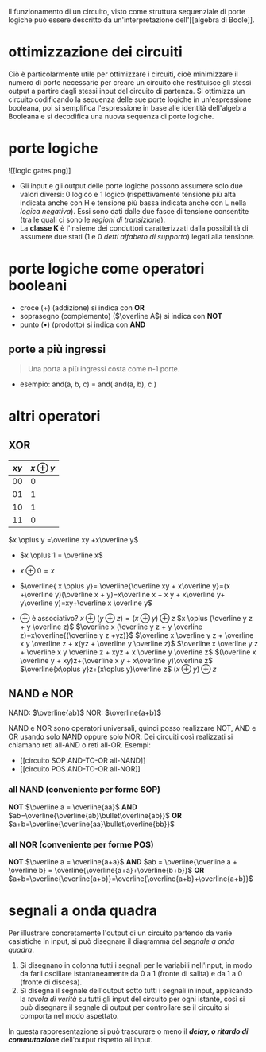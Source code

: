 Il funzionamento di un circuito, visto come struttura sequenziale di porte logiche può essere descritto da un'interpretazione dell'[[algebra di Boole]].
# ottimizzazione dei circuiti
Ciò è particolarmente utile per ottimizzare i circuiti, cioè minimizzare il numero di porte necessarie per creare un circuito che restituisce gli stessi output a partire dagli stessi input del circuito di partenza.
Si ottimizza un circuito codificando la sequenza delle sue porte logiche in un'espressione booleana, poi si semplifica l'espressione in base alle identità dell'algebra Booleana e si decodifica una nuova sequenza di porte logiche.
# porte logiche
![[logic gates.png]]
- Gli input e gli output delle porte logiche possono assumere solo due valori diversi: 0 logico e 1 logico (rispettivamente tensione più alta indicata anche con H e tensione più bassa indicata anche con L nella *logica negativa*). Essi sono dati dalle due fasce di tensione consentite (tra le quali ci sono le *regioni di transizione*).
- La **classe K** è l'insieme dei conduttori caratterizzati dalla possibilità di assumere due stati (1 e 0  *detti alfabeto di supporto*) legati alla tensione.
# porte logiche come operatori booleani
- croce ($+$) (addizione) si indica con **OR**
- soprasegno (complemento) ($\overline A$) si indica con **NOT**
- punto ($\bullet$) (prodotto) si indica con **AND**
## porte a più ingressi
>Una porta a più ingressi costa come n-1 porte.
- esempio: and(a, b, c) = and( and(a, b), c )

# altri operatori
## XOR

| $xy$ | $x\oplus y$ |
| ---- | ----------- |
| 00   | 0           |
| 01   | 1           |
| 10   | 1           |
| 11   | 0           |
$x \oplus y =\overline xy +x\overline y$
- $x \oplus 1 = \overline x$
- $x \oplus 0 = x$

- $\overline{ x \oplus y}= \overline{\overline xy + x\overline y}=(x +\overline y)(\overline x + y)=x\overline x + x y + x\overline y+ y\overline y)=xy+\overline x \overline y$

- $\oplus$ è associativo?
	$x\oplus (y\oplus z) = (x \oplus y)\oplus z$
	$x \oplus (\overline y z + y \overline z)$
	$\overline x (\overline y z + y \overline z)+x\overline{(\overline y z +yz)}$
	$\overline x \overline y z + \overline x y \overline z + x(yz + \overline y \overline z)$
	$\overline x \overline y z + \overline x y \overline z + xyz + x \overline y \overline z$
	$(\overline x \overline y + xy)z+(\overline x y + x\overline y)\overline z$
	$\overline{x\oplus y}z+(x\oplus y)\overline z$
	$(x\oplus y)\oplus z$

## NAND e NOR
NAND: $\overline{ab}$
NOR: $\overline{a+b}$

NAND e NOR sono operatori universali, quindi posso realizzare NOT, AND e OR usando solo NAND oppure solo NOR. Dei circuiti così realizzati si chiamano reti all-AND o reti all-OR.
Esempi:
- [[circuito SOP AND-TO-OR all-NAND]]
- [[circuito POS AND-TO-OR all-NOR]]
### all NAND (conveniente per forme SOP)
**NOT** $\overline a = \overline{aa}$
**AND** $ab=\overline{\overline{ab}\bullet\overline{ab}}$
**OR** $a+b=\overline{\overline{aa}\bullet\overline{bb}}$
### all NOR (conveniente per forme POS)
**NOT** $\overline a = \overline{a+a}$
**AND** $ab = \overline{\overline a + \overline b} = \overline{\overline{a+a}+\overline{b+b}}$
**OR** $a+b=\overline{\overline{a+b}}=\overline{\overline{a+b}+\overline{a+b}}$
# segnali a onda quadra
Per illustrare concretamente l'output di un circuito partendo da varie casistiche in input, si può disegnare il diagramma del *segnale a onda quadra*.
1. Si disegnano in colonna tutti i segnali per le variabili nell'input, in modo da farli oscillare istantaneamente da 0 a 1 (fronte di salita) e da 1 a 0 (fronte di discesa).
2. Si disegna il segnale dell'output sotto tutti i segnali in input, applicando la *tavola di verità* su tutti gli input del circuito per ogni istante, così si può disegnare il segnale di output per controllare se il circuito si comporta nel modo aspettato.

In questa rappresentazione si può trascurare o meno il ***delay, o ritardo di commutazione*** dell'output rispetto all'input.